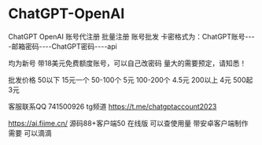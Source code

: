 # ChatGPT-OpenAI
ChatGPT OpenAI 账号代注册 批量注册 账号批发
卡密格式为：ChatGPT账号----邮箱密码----ChatGPT密码----api 

均为新号 带18美元免费额度账号，可以自己改密码
量大的需要预定，请知悉！

批发价格
50以下 15元一个
50-100个  5元
100-200个 4.5元
200以上 4元
500起 3元


客服联系QQ 741500926
tg频道 https://t.me/chatgptaccount2023

https://ai.fiime.cn/
源码88+客户端50
在线版 可以查使用量 带安卓客户端制作
需要 可以滴滴


